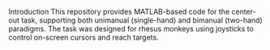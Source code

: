 Introduction
This repository provides MATLAB-based code for the center-out task, supporting both unimanual (single-hand) and bimanual (two-hand) paradigms.
The task was designed for rhesus monkeys using joysticks to control on-screen cursors and reach targets.

